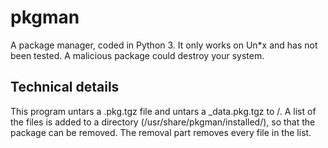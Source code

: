 # pkgman
A package manager, coded in Python 3.
It only works on Un*x and has not been tested. A malicious package could destroy your system.
## Technical details
This program untars a .pkg.tgz file and untars a _data.pkg.tgz to /.
A list of the files is added to a directory (/usr/share/pkgman/installed/), so that the package can be removed.
The removal part removes every file in the list.
